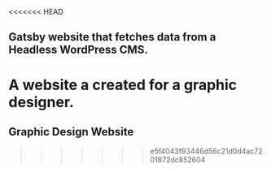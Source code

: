 <<<<<<< HEAD
## Gatsby website that fetches data from a Headless WordPress CMS.

A website a created for a graphic designer.
=======
## Graphic Design Website 
>>>>>>> e5f4043f93446d56c21d0d4ac7201872dc852604
